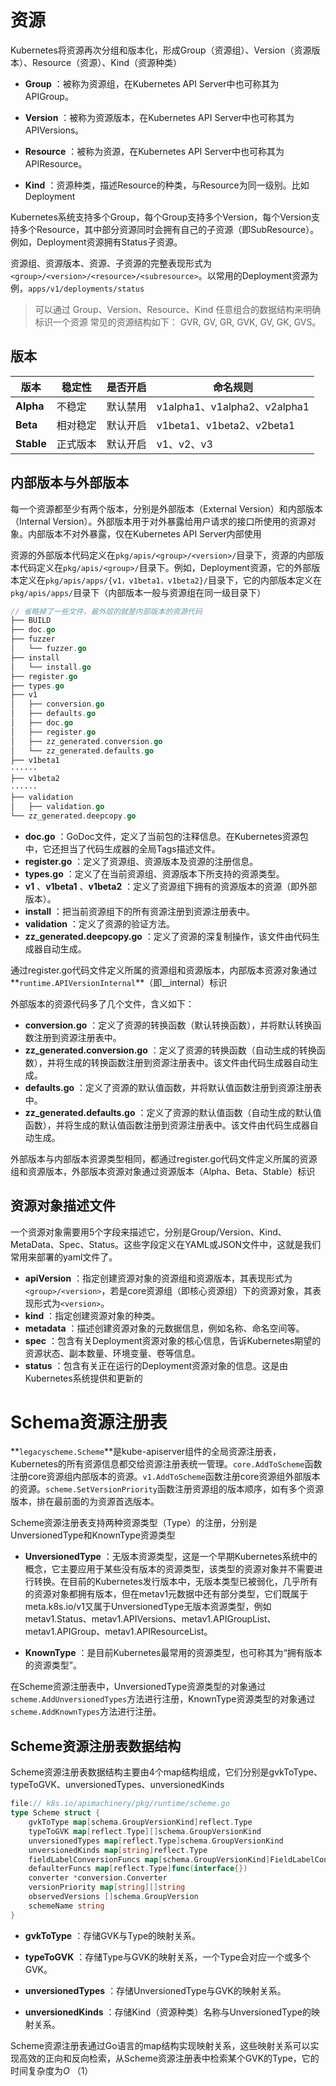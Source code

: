 # 资源

Kubernetes将资源再次分组和版本化，形成Group（资源组）、Version（资源版本）、Resource（资源）、Kind（资源种类）

- **Group** ：被称为资源组，在Kubernetes API Server中也可称其为APIGroup。

- **Version** ：被称为资源版本，在Kubernetes API Server中也可称其为APIVersions。

- **Resource** ：被称为资源，在Kubernetes API Server中也可称其为APIResource。

- **Kind** ：资源种类，描述Resource的种类，与Resource为同一级别。比如Deployment

Kubernetes系统支持多个Group，每个Group支持多个Version，每个Version支持多个Resource，其中部分资源同时会拥有自己的子资源（即SubResource）。例如，Deployment资源拥有Status子资源。

资源组、资源版本、资源、子资源的完整表现形式为`<group>/<version>/<resource>/<subresource>`。以常用的Deployment资源为例，`apps/v1/deployments/status`

> 可以通过 Group、Version、Resource、Kind 任意组合的数据结构来明确标识一个资源
> 常见的资源结构如下： GVR, GV, GR, GVK, GV, GK, GVS。

## 版本

| 版本       | 稳定性   | 是否开启 | 命名规则                     |
| ---------- | -------- | -------- | ---------------------------- |
| **Alpha**  | 不稳定   | 默认禁用 | v1alpha1、v1alpha2、v2alpha1 |
| **Beta**   | 相对稳定 | 默认开启 | v1beta1、v1beta2、v2beta1    |
| **Stable** | 正式版本 | 默认开启 | v1、v2、v3                   |



## 内部版本与外部版本

每一个资源都至少有两个版本，分别是外部版本（External Version）和内部版本（Internal Version）。外部版本用于对外暴露给用户请求的接口所使用的资源对象。内部版本不对外暴露，仅在Kubernetes API Server内部使用

资源的外部版本代码定义在`pkg/apis/<group>/<version>/`目录下，资源的内部版本代码定义在`pkg/apis/<group>/`目录下。例如，Deployment资源，它的外部版本定义在`pkg/apis/apps/{v1，v1beta1，v1beta2}/`目录下，它的内部版本定义在`pkg/apis/apps/`目录下（内部版本一般与资源组在同一级目录下）

```go
// 省略掉了一些文件，最外层的就是内部版本的资源代码
├── BUILD
├── doc.go
├── fuzzer
│   └── fuzzer.go
├── install
│   └── install.go
├── register.go
├── types.go
├── v1
│   ├── conversion.go
│   ├── defaults.go
│   ├── doc.go
│   ├── register.go
│   ├── zz_generated.conversion.go
│   └── zz_generated.defaults.go
├── v1beta1
······
├── v1beta2
······
├── validation
│   ├── validation.go
└── zz_generated.deepcopy.go
```

- **doc.go** ：GoDoc文件，定义了当前包的注释信息。在Kubernetes资源包中，它还担当了代码生成器的全局Tags描述文件。
- **register.go** ：定义了资源组、资源版本及资源的注册信息。
- **types.go** ：定义了在当前资源组、资源版本下所支持的资源类型。
- **v1** 、**v1beta1** 、**v1beta2** ：定义了资源组下拥有的资源版本的资源（即外部版本）。
- **install** ：把当前资源组下的所有资源注册到资源注册表中。
- **validation** ：定义了资源的验证方法。
- **zz_generated.deepcopy.go** ：定义了资源的深复制操作，该文件由代码生成器自动生成。

通过register.go代码文件定义所属的资源组和资源版本，内部版本资源对象通过**`runtime.APIVersionInternal`**（即__internal）标识

外部版本的资源代码多了几个文件，含义如下：

-  **conversion.go** ：定义了资源的转换函数（默认转换函数），并将默认转换函数注册到资源注册表中。
-  **zz_generated.conversion.go** ：定义了资源的转换函数（自动生成的转换函数），并将生成的转换函数注册到资源注册表中。该文件由代码生成器自动生成。
-  **defaults.go** ：定义了资源的默认值函数，并将默认值函数注册到资源注册表中。
-  **zz_generated.defaults.go** ：定义了资源的默认值函数（自动生成的默认值函数），并将生成的默认值函数注册到资源注册表中。该文件由代码生成器自动生成。

外部版本与内部版本资源类型相同，都通过register.go代码文件定义所属的资源组和资源版本，外部版本资源对象通过资源版本（Alpha、Beta、Stable）标识

## 资源对象描述文件

一个资源对象需要用5个字段来描述它，分别是Group/Version、Kind、MetaData、Spec、Status。这些字段定义在YAML或JSON文件中，这就是我们常用来部署的yaml文件了。

- **apiVersion** ：指定创建资源对象的资源组和资源版本，其表现形式为`<group>/<version>`，若是core资源组（即核心资源组）下的资源对象，其表现形式为`<version>`。
- **kind** ：指定创建资源对象的种类。
- **metadata** ：描述创建资源对象的元数据信息，例如名称、命名空间等。
- **spec** ：包含有关Deployment资源对象的核心信息，告诉Kubernetes期望的资源状态、副本数量、环境变量、卷等信息。
- **status** ：包含有关正在运行的Deployment资源对象的信息。这是由Kubernetes系统提供和更新的

# Schema资源注册表

**`legacyscheme.Scheme`**是kube-apiserver组件的全局资源注册表，Kubernetes的所有资源信息都交给资源注册表统一管理。`core.AddToScheme`函数注册core资源组内部版本的资源。`v1.AddToScheme`函数注册core资源组外部版本的资源。`scheme.SetVersionPriority`函数注册资源组的版本顺序，如有多个资源版本，排在最前面的为资源首选版本。

Scheme资源注册表支持两种资源类型（Type）的注册，分别是UnversionedType和KnownType资源类型

- **UnversionedType** ：无版本资源类型，这是一个早期Kubernetes系统中的概念，它主要应用于某些没有版本的资源类型，该类型的资源对象并不需要进行转换。在目前的Kubernetes发行版本中，无版本类型已被弱化，几乎所有的资源对象都拥有版本，但在metav1元数据中还有部分类型，它们既属于meta.k8s.io/v1又属于UnversionedType无版本资源类型，例如metav1.Status、metav1.APIVersions、metav1.APIGroupList、metav1.APIGroup、metav1.APIResourceList。

- **KnownType** ：是目前Kubernetes最常用的资源类型，也可称其为“拥有版本的资源类型”。

在Scheme资源注册表中，UnversionedType资源类型的对象通过`scheme.AddUnversionedTypes`方法进行注册，KnownType资源类型的对象通过`scheme.AddKnownTypes`方法进行注册。

## Scheme资源注册表数据结构

Scheme资源注册表数据结构主要由4个map结构组成，它们分别是gvkToType、typeToGVK、unversionedTypes、unversionedKinds

```go
file:// k8s.io/apimachinery/pkg/runtime/scheme.go
type Scheme struct {
	gvkToType map[schema.GroupVersionKind]reflect.Type
	typeToGVK map[reflect.Type][]schema.GroupVersionKind
	unversionedTypes map[reflect.Type]schema.GroupVersionKind
	unversionedKinds map[string]reflect.Type
	fieldLabelConversionFuncs map[schema.GroupVersionKind]FieldLabelConversionFunc
	defaulterFuncs map[reflect.Type]func(interface{})
	converter *conversion.Converter
	versionPriority map[string][]string
	observedVersions []schema.GroupVersion
	schemeName string
}
```

- **gvkToType** ：存储GVK与Type的映射关系。

- **typeToGVK** ：存储Type与GVK的映射关系，一个Type会对应一个或多个GVK。

- **unversionedTypes** ：存储UnversionedType与GVK的映射关系。

- **unversionedKinds** ：存储Kind（资源种类）名称与UnversionedType的映射关系。

Scheme资源注册表通过Go语言的map结构实现映射关系，这些映射关系可以实现高效的正向和反向检索，从Scheme资源注册表中检索某个GVK的Type，它的时间复杂度为*O* （1）

